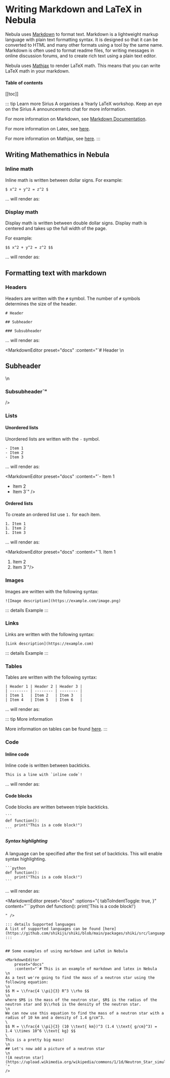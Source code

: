 # Writing Markdown and LaTeX in Nebula

<script setup lang="ts">
    import MarkdownEditor from '../../../nebula/src/js/components/MarkdownEditor.vue'
</script>



Nebula uses [Markdown](https://www.markdownguide.org/) to format text. Markdown is a lightweight markup language with plain text formatting syntax. It is designed so that it can be converted to HTML and many other formats using a tool by the same name. Markdown is often used to format readme files, for writing messages in online discussion forums, and to create rich text using a plain text editor.

Nebula uses [Mathjax](https://www.mathjax.org/) to render LaTeX math. This means that you can write LaTeX math in your markdown.

#### Table of contents
[[toc]]

::: tip Learn more
Sirius A organises a Yearly LaTeX workshop. Keep an eye on the Sirius A announcements chat for more information.

For more information on Markdown, see [Markdown Documentation](https://www.markdownguide.org/).

For more information on Latex, see [here](https://www.overleaf.com/learn/latex/Mathematical_expressions).

For more information on Mathjax, see [here](https://www.mathjax.org/).
:::

## Writing Mathemathics in Nebula

### Inline math
Inline math is written between dollar signs. For example:

```
$ x^2 + y^2 = z^2 $
```

... will render as:
<MarkdownEditor 
    preset="docs"
    :content="`$ x^2 + y^2 = z^2 $`"/>

### Display math

Display math is written between double dollar signs. Display math is centered and takes up the full width of the page.

For example:

```
$$ x^2 + y^2 = z^2 $$
```

... will render as:

<MarkdownEditor 
    preset="docs"
    :content="`$$ x^2 + y^2 = z^2 $$`"/>

## Formatting text with markdown

### Headers

Headers are written with the `#` symbol. The number of `#` symbols determines the size of the header. 

```
# Header

## Subheader

### Subsubheader
```

... will render as:

<MarkdownEditor 
    preset="docs"
    :content="`# Header
\n
## Subheader
\n
### Subsubheader`"
/>

### Lists


#### Unordered lists

Unordered lists are written with the `-` symbol.

```
- Item 1
- Item 2
- Item 3
```

... will render as:

<MarkdownEditor 
    preset="docs"
    :content="`- Item 1
- Item 2
- Item 3`"
/>


#### Ordered lists

To create an ordered list use `1.` for each item.

```
1. Item 1
1. Item 2
1. Item 3
```

... will render as:

<MarkdownEditor 
    preset="docs"
    :content="`1. Item 1
1. Item 2
1. Item 3`"/>


### Images

Images are written with the following syntax:

```
![Image description](https://example.com/image.png)
```

::: details Example
<MarkdownEditor 
    preset="docs"
    :content="`![A neutron star](https://upload.wikimedia.org/wikipedia/commons/1/1d/Neutron_Star_simulation.png)`"
/>
:::

### Links

Links are written with the following syntax:

```
[Link description](https://example.com)
```

::: details Example
<MarkdownEditor 
    preset="docs"
    :content="`[Sirius A](https://siriusa.nl)`"
/>
:::

### Tables

Tables are written with the following syntax:

```
| Header 1 | Header 2 | Header 3 |
| -------- | -------- | -------- |
| Item 1   | Item 2   | Item 3   |
| Item 4   | Item 5   | Item 6   |
```

... will render as:

<MarkdownEditor 
    preset="docs"
    :content="`\
| Header 1 | Header 2 | Header 3 |
| -------- | -------- | -------- |
| Item 1   | Item 2   | Item 3   |
| Item 4   | Item 5   | Item 6   |`"
/>

::: tip More information

More information on tables can be found [here](https://www.markdownguide.org/extended-syntax/#tables).
:::

### Code

#### Inline code

Inline code is written between backticks.

```
This is a line with `inline code`!
```

... will render as:

<MarkdownEditor
    preset="docs"
    :content="`This is a line with \`inline code\`!`" />

#### Code blocks

Code blocks are written between triple backticks.

````
```
def function():
    print("This is a code block!")
```
````

##### Syntax highlighting
A language can be specified after the first set of backticks. This will enable syntax highlighting.


````
```python
def function():
    print("This is a code block!")
```
````

... will render as:

<MarkdownEditor
    preset="docs"
    :options="{
        tabToIndentToggle: true,
        }"
    content="```python
def function():
    print('This is a code block!')
```
" />

::: details Supported languages
A list of supported languages can be found [here](https://github.com/shikijs/shiki/blob/main/packages/shiki/src/languages.ts).
:::


## Some examples of using markdown and LaTeX in Nebula

<MarkdownEditor 
    preset="docs"
    :content="`# This is an example of markdown and latex in Nebula
\n
As a test we're going to find the mass of a neutron star using the following equation:
\n
$$ M = \\frac{4 \\pi}{3} R^3 \\rho $$
\n
where $M$ is the mass of the neutron star, $R$ is the radius of the neutron star and $\\rho$ is the density of the neutron star.
\n
We can now use this equation to find the mass of a neutron star with a radius of 10 km and a density of 1.4 g/cm^3.
\
$$ M = \\frac{4 \\pi}{3} (10 \\text{ km})^3 (1.4 \\text{ g/cm}^3) = 1.4 \\times 10^6 \\text{ kg} $$
\
This is a pretty big mass!
\n
## Let's now add a picture of a neutron star
\n
![A neutron star](https://upload.wikimedia.org/wikipedia/commons/1/1d/Neutron_Star_simulation.png)
`"
/>